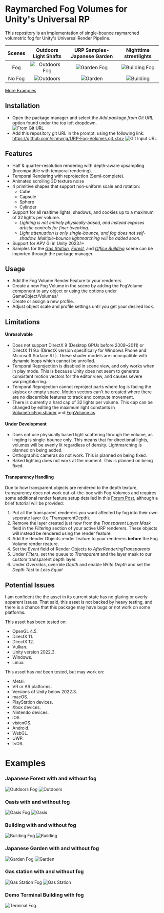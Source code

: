 # Raymarched Fog Volumes for Unity's Universal RP

This repository is an implementation of single-bounce raymarched volumetric fog for Unity's Universal Render Pipeline. 

Scenes | Outdoors Light Shafts | URP Samples- Japanese Garden | Nighttime streetlights
:-:|:-:|:-:|:-:|
Fog | ![Outdoors Fog](Samples~/Images/Terrain-Fog.png) | ![Garden Fog](Samples~/Images/Garden-Fog.png) | ![Building Fog](Samples~/Images/Building-Fog.png)
No Fog | ![Outdoors](Samples~/Images/Terrain.png)<br> | ![Garden](Samples~/Images/Garden.png)<br> | ![Building](Samples~/Images/Building.png)<br>

[More Examples](#examples)

## Installation

* Open the package manager and select the _Add package from Git URL_ option found under the top left dropdown.<br>
![From Git URL](Samples~/Images/giturl.png)<br>
* Add this repository git URL in the prompt, using the following link: https://github.com/sinnwrig/URP-Fog-Volumes.git.<br>
![Git Input URL](Samples~/Images/gitinput.png)<br>

## Features

* Half & quarter-resolution rendering with depth-aware upsampling (Incompatible with temporal rendering).
* Temporal Rendering with reprojection (Semi-complete).
* Animated scrolling 3D texture noise
* 4 primitive shapes that support non-uniform scale and rotation:
    * Cube
    * Capsule
    * Sphere
    * Cylinder
* Support for all realtime lights, shadows, and cookies up to a maximum of 32 lights per volume.<br>
    * _Lighting is not entirely physically-based, and instead exposes artistic controls for finer tweaking._<br>
    * _Light attenuation is only single-bounce, and fog does not self-shadow. Multiple-bounce lightmarching will be added soon._<br>
* Support for APV GI in Unity 2023.1+
* Samples for the [_Gas Station_](#gas-station-with-and-without-fog),  [_Forest_](#japanese-forest-with-and-without-fog), and [_Office Building_](#building-with-and-without-fog) scene can be imported through the package manager.

## Usage

* Add the Fog Volume Render Feature to your renderers.
* Create a new Fog Volume in the scene by adding the FogVolume component to any object or using the options under GameObject/Volumes/
* Create or assign a new profile.
* Adjust object scale and profile settings until you get your desired look.

## Limitations

#### Unresolvable
* Does not support DirectX 9 (Desktop GPUs before 2009~2011) or DirectX 11 9.x (DirectX version specifically for Windows Phone and Microsoft Surface RT). These shader models are incompatible with dynamic loops which cannot be unrolled.
* Temporal Reprojection is disabled in scene view, and only works when in play mode. This is because Unity does not seem to generate consistent motion vectors for the editor view, and causes severe warping/blurring.
* Temporal Reprojection cannot reproject parts where fog is facing the skybox or empty space. Motion vectors can't be created where there are no discernible features to track and compute movement.
* There is currently a hard cap of 32 lights per volume. This cap can be changed by editing the maximum light constants in [VolumetricFog.shader](https://github.com/sinnwrig/URP-Fog-Volumes/blob/main/Shaders/VolumetricFog.shader#L57) and [FogVolume.cs](https://github.com/sinnwrig/URP-Fog-Volumes/blob/main/Runtime/FogVolume.cs#L120)

#### Under Development
* Does not use physically based light scattering through the volume, as lingting is single-bounce only. This means that for directional lights, volumes will be evenly lit regardless of density. Lightmarching is planned on being added.
* Orthographic cameras do not work. This is planned on being fixed.
* Baked lighting does not work at the moment. This is planned on being fixed.

#### Transparency Handling
Due to how transparent objects are rendered to the depth texture, transparency does not work out-of-the-box with Fog Volumes and requires some additional render feature setup detailed in this [Forum Post](https://forum.unity.com/threads/transparent-shader-problem.1059206/), although a brief tutorial will be provided:
1. Put all the transparent renderers you want affected by fog into their own seperate layer (i.e 'TransparentDepth).
2. Remove the layer created just now from the _Transparent Layer Mask_ field in the _Filtering_ section of your active URP renderers. These objects will instead be rendered using the render feature.
3. Add the Render Objects render feature to your renderers **before** the Fog Volume render reature.
4. Set the _Event_ field of Render Objects to _AfterRenderingTransparents_
5. Under _Filters_, set the queue to _Transparent_ and the layer mask to our custom transparent depth layer.
6. Under _Overrides_, override _Depth_ and enable _Write Depth_ and set the _Depth Test_ to _Less Equal_

## Potential Issues

I am confident the the asset in its current state has no glaring or overly apparent issues. 
That said, this asset is not backed by heavy testing, and there is a chance that this package may have bugs or not work on some platforms.<br>

This asset has been tested on:
* OpenGL 4.5.
* DirectX 11.
* DirectX 12.
* Vulkan.
* Unity version 2022.3.
* Windows.
* Linux.

This asset has _not_ been tested, but may work on:
* Metal.
* VR or AR platforms.
* Versions of Unity below 2022.3.
* macOS. 
* PlayStation devices.
* Xbox devices.
* Nintendo devices.
* iOS.
* visionOS.
* Android.
* WebGL.
* UWP.
* tvOS.

# Examples
### Japanese Forest with and without fog
![Outdoors Fog](Samples~/Images/Terrain-Fog.png)
![Outdoors](Samples~/Images/Terrain.png)<br>
### Oasis with and without fog
![Oasis Fog](Samples~/Images/Oasis-Fog.png)
![Oasis](Samples~/Images/Oasis.png)<br>
### Building with and without fog
![Building Fog](Samples~/Images/Building-Fog.png)
![Building](Samples~/Images/Building.png)<br>
### Japanese Garden with and without fog
![Garden Fog](Samples~/Images/Garden-Fog.png)
![Garden](Samples~/Images/Garden.png)<br>
### Gas station with and without fog
![Gas Station Fog](Samples~/Images/GasStation-Fog.png)
![Gas Station](Samples~/Images/GasStation.png)<br>
### Demo Terminal Building with fog
![Terminal Fog](Samples~/Images/Terminal-Fog.png)<br>
